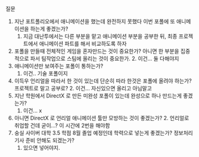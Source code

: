 
질문

1. 지난 포트폴리오에서 애니메이션을 했는데 완전하지 못했다 이번 포폴에 또 애니메이션을 하는게 좋겠는가?
	1. 지금 대난투에서는 다른 부분을 맡고 애니메이션 부분을 공부한 뒤, 최종 프로젝트에서 애니메이션 파트를 해서 비교하도록 하자
2. 포폴을 만들때 전체적인 게임을 혼자만드는 것이 중요한가? 아니면 한 부분을 집중적으로 파서 팀작업으로 스팀에 올리는 것이 중요한가.
	2. 이건... 둘 다해야지
3. 애니메이션만 보여주는 포폴이 통하는가?
	1. 이건.. 기술 포폴이지
4. 이득우 언리얼을 따라서 한 것이 있는데 단순히 따라 한것은 포폴에 올려야 하는가? 프로젝트로 말고 공부로?
	2. 이건... 자신있으면 올리고 아님말고
5. 지난 학원에서 DirectX 로 만든 미완성 포폴이 있는데 완성으로 하나 만드는게 좋겠는가?
	1. 이건... x
6. 아니면 DirectX 로 언리얼 애니메이션 툴만 모방하는 것이 좋겠는가?
	2. 언리얼로 취업할 건데 굳이...? 이 시간에 2번을 해야함
7. 숭실 사이버 대학 3.5 학점 8월 졸업 예정인데 학력으로 넣는게 좋겠는가? 정보처리 기사 준비 안해도 되겠는가?
	1. 있으면 넣어야지.